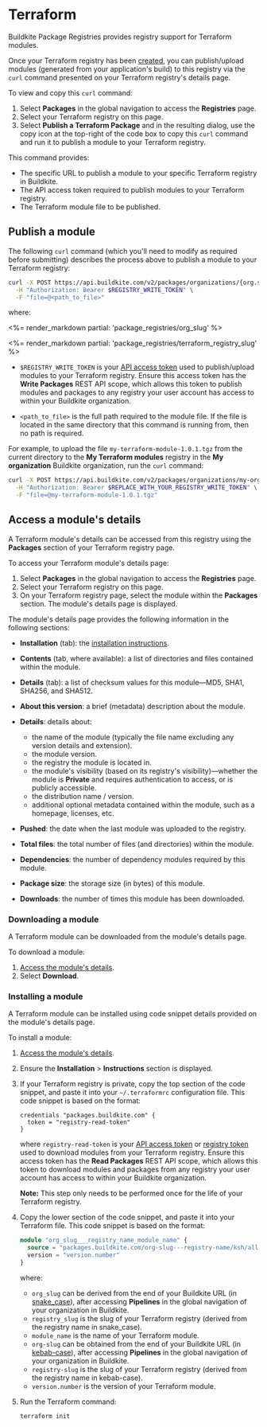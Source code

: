 # Terraform

Buildkite Package Registries provides registry support for Terraform modules.

Once your Terraform registry has been [created](/docs/package-registries/manage-registries#create-a-source-registry), you can publish/upload modules (generated from your application's build) to this registry via the `curl` command presented on your Terraform registry's details page.

To view and copy this `curl` command:

1. Select **Packages** in the global navigation to access the **Registries** page.
1. Select your Terraform registry on this page.
1. Select **Publish a Terraform Package** and in the resulting dialog, use the copy icon at the top-right of the code box to copy this `curl` command and run it to publish a module to your Terraform registry.

This command provides:

- The specific URL to publish a module to your specific Terraform registry in Buildkite.
- The API access token required to publish modules to your Terraform registry.
- The Terraform module file to be published.

## Publish a module

The following `curl` command (which you'll need to modify as required before submitting) describes the process above to publish a module to your Terraform registry:

```bash
curl -X POST https://api.buildkite.com/v2/packages/organizations/{org.slug}/registries/{registry.slug}/packages \
  -H "Authorization: Bearer $REGISTRY_WRITE_TOKEN" \
  -F "file=@<path_to_file>"
```

where:

<%= render_markdown partial: 'package_registries/org_slug' %>

<%= render_markdown partial: 'package_registries/terraform_registry_slug' %>

- `$REGISTRY_WRITE_TOKEN` is your [API access token](https://buildkite.com/user/api-access-tokens) used to publish/upload modules to your Terraform registry. Ensure this access token has the **Write Packages** REST API scope, which allows this token to publish modules and packages to any registry your user account has access to within your Buildkite organization.

- `<path_to_file>` is the full path required to the module file. If the file is located in the same directory that this command is running from, then no path is required.

For example, to upload the file `my-terraform-module-1.0.1.tgz` from the current directory to the **My Terraform modules** registry in the **My organization** Buildkite organization, run the `curl` command:

```bash
curl -X POST https://api.buildkite.com/v2/packages/organizations/my-organization/registries/my-terraform-modules/packages \
  -H "Authorization: Bearer $REPLACE_WITH_YOUR_REGISTRY_WRITE_TOKEN" \
  -F "file=@my-terraform-module-1.0.1.tgz"
```

## Access a module's details

A Terraform module's details can be accessed from this registry using the **Packages** section of your Terraform registry page.

To access your Terraform module's details page:

1. Select **Packages** in the global navigation to access the **Registries** page.
1. Select your Terraform registry on this page.
1. On your Terraform registry page, select the module within the **Packages** section. The module's details page is displayed.

The module's details page provides the following information in the following sections:

- **Installation** (tab): the [installation instructions](#access-a-modules-details-installing-a-module).
- **Contents** (tab, where available): a list of directories and files contained within the module.
- **Details** (tab): a list of checksum values for this module—MD5, SHA1, SHA256, and SHA512.
- **About this version**: a brief (metadata) description about the module.
- **Details**: details about:

    * the name of the module (typically the file name excluding any version details and extension).
    * the module version.
    * the registry the module is located in.
    * the module's visibility (based on its registry's visibility)—whether the module is **Private** and requires authentication to access, or is publicly accessible.
    * the distribution name / version.
    * additional optional metadata contained within the module, such as a homepage, licenses, etc.

- **Pushed**: the date when the last module was uploaded to the registry.
- **Total files**: the total number of files (and directories) within the module.
- **Dependencies**: the number of dependency modules required by this module.
- **Package size**: the storage size (in bytes) of this module.
- **Downloads**: the number of times this module has been downloaded.

### Downloading a module

A Terraform module can be downloaded from the module's details page.

To download a module:

1. [Access the module's details](#access-a-modules-details).
1. Select **Download**.

### Installing a module

A Terraform module can be installed using code snippet details provided on the module's details page.

To install a module:

1. [Access the module's details](#access-a-modules-details).
1. Ensure the **Installation** > **Instructions** section is displayed.
1. If your Terraform registry is private, copy the top section of the code snippet, and paste it into your `~/.terraformrc` configuration file. This code snippet is based on the format:

    ```config
    credentials "packages.buildkite.com" {
      token = "registry-read-token"
    }
    ```

    where `registry-read-token` is your [API access token](https://buildkite.com/user/api-access-tokens) or [registry token](/docs/package-registries/manage-registries#update-a-source-registry-configure-registry-tokens) used to download modules from your Terraform registry. Ensure this access token has the **Read Packages** REST API scope, which allows this token to download modules and packages from any registry your user account has access to within your Buildkite organization.

    **Note:** This step only needs to be performed once for the life of your Terraform registry.

1. Copy the lower section of the code snippet, and paste it into your Terraform file. This code snippet is based on the format:

    ```terraform
    module "org_slug___registry_name_module_name" {
      source = "packages.buildkite.com/org-slug---registry-name/ksh/all"
      version = "version.number"
    }
    ```

    where:
    * `org_slug` can be derived from the end of your Buildkite URL (in [snake_case](https://en.wikipedia.org/wiki/Letter_case#Snake_case)), after accessing **Pipelines** in the global navigation of your organization in Buildkite.
    * `registry_slug` is the slug of your Terraform registry (derived from the registry name in snake_case).
    * `module_name` is the name of your Terraform module.
    * `org-slug` can be obtained from the end of your Buildkite URL (in [kebab-case](https://en.wikipedia.org/wiki/Letter_case#Kebab_case)), after accessing **Pipelines** in the global navigation of your organization in Buildkite.
    * `registry-slug` is the slug of your Terraform registry (derived from the registry name in kebab-case).
    * `version.number` is the version of your Terraform module.

1. Run the Terraform command:

    ```bash
    terraform init
    ```
